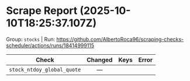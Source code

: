 # Scrape Report (2025-10-10T18:25:37.107Z)

Group: `stocks`  |  Run: https://github.com/AlbertoRoca96/scraping-checks-scheduler/actions/runs/18414999115

| Check | Changed | Keys | Error |
|---|:---:|:--|:--|
| `stock_ntdoy_global_quote` | — |  |  |

